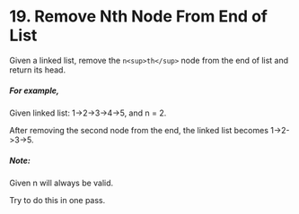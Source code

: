 # 19. Remove Nth Node From End of List

Given a linked list, remove the `n<sup>th</sup>` node from the end of list and return its head.

##### For example,

Given linked list: 1->2->3->4->5, and n = 2.

After removing the second node from the end, the linked list becomes 1->2->3->5.


##### Note:

Given n will always be valid.

Try to do this in one pass.